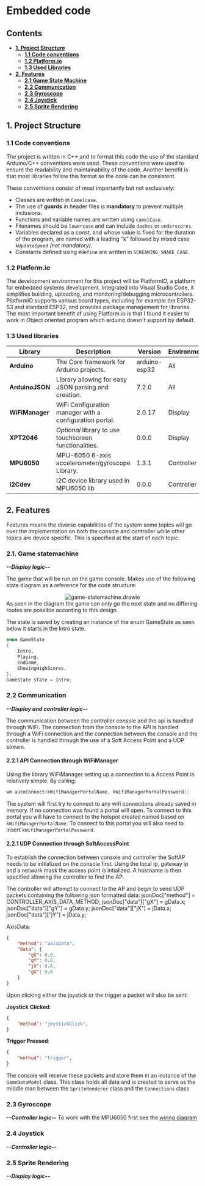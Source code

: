 # Embedded code

## Contents
- **[1. Project Structure](#1-project-structure)**
    - **[1.1 Code conventions](#11-code-conventions)**
    - **[1.2 Platform.io](#12-platformio)**
    - **[1.3 Used Libraries](#13-used-libraries)**
- **[2. Features](#2-features)**
    - **[2.1 Game State Machine](#21-game-statemachine)**
    - **[2.2 Communication](#22-communication)**
    - **[2.3 Gyroscope](#22-gyroscope)**
    - **[2.4 Joystick](#24-joystick)**
    - **[2.5 Sprite Rendering](#25-sprite-rendering)**

## 1. Project Structure
### 1.1 Code conventions
The project is written in C++ and to format this code the use of the standard Arduino/C++ conventions were used. These conventions were used to ensure the readability and maintainability of the code. Another benefit is that most libraries follow this format so the code can be consistent.

These conventions consist of most importantly but not exclusively:

- Classes are written in `Camelcase`.
- The use of **guards** in header files is **mandatory** to prevent multiple inclusions.
- Functions and variable names are written using `camelCase`.
- Filenames should be `lowercase` and can include `dashes` or `underscores`.
- Variables declared as a const, and whose value is fixed for the duration of the program, are named with a leading "k" followed by mixed case `kUpdateSpeed` *(not mandatory)*.
- Constants defined using `#define` are written in `SCREAMING_SNAKE_CASE`.

### 1.2 Platform.io
The development environment for this project will be PlatformIO, a platform for embedded systems development. Integrated into Visual Studio Code, it simplifies building, uploading, and monitoring/debugging microcontrollers. PlatformIO supports various board types, including for example the ESP32-S3 and standard ESP32, and provides package management for libraries. The most important benefit of using Platform.io is that I found it easier to work in Object oriented program which arduino doesn't support by default.

### 1.3 Used libraries
|**Library**    | **Description**                                       | **Version** |**Environment**|**Creator**    | **Link**                                            |
|---------------|-------------------------------------------------------|-------------|---------------|---------------|-----------------------------------------------------|
|**Arduino**    |The Core framework for Arduino projects.               |arduino-esp32|All            |Arduino        |[GitHub](https://github.com/espressif/arduino-esp32) |
|**ArduinoJSON**|Library allowing for easy JSON parsing and creation.   |7.2.0        |All            |blanchon       |[GitHub](https://github.com/bblanchon/ArduinoJson)   |
|**WiFiManager**|WiFi Configuration manager with a configuration portal.|2.0.17       |Display        |tzapu          |[GitHub](https://github.com/tzapu/WiFiManager)       |
|**XPT2046**    |*Optional* library to use touchscreen functionalities. |0.0.0        |Display        |paulstoffregen |[GitHub](https://github.com/PaulStoffregen/XPT2046_Touchscreen)|
|**MPU6050**    |MPU-6050 6-axis accelerometer/gyroscope Library.       |1.3.1        |Controller     |Electronic Cats|[GitHub](https://github.com/ElectronicCats/mpu6050)  |
|**I2Cdev**     |I2C device library used in MPU6050 lib                 |0.0.0        |Controller     |jrowberg       |[GitHub](https://github.com/jrowberg/i2cdevlib)      |


## 2. Features
Features means the diverse capabilities of the system some topics will go over the implementation on both the console and controller while other topics are device specific. This is specified at the start of each topic.


### 2.1. Game statemachine
***--Display logic--***

The game that will be run on the game console. Makes use of the following state diagram as a reference for the code structure:
<div align="center">
  <img src="/../assets/images/game-statemachine.drawio.png" alt="game-statemachine.drawio">
</div>
As seen in the diagram the game can only go the next state and no differing routes are possible according to this design.

The state is saved by creating an instance of the enum GameState as seen below it starts in the Intro state.
```cpp
enum GameState
{
    Intro,
    Playing,
    EndGame,
    ShowingHighScores,
};
GameState state = Intro;
```

### 2.2 Communication
***--Display and controller logic--***

The communication between the controller console and the api is handled through WiFi. The connection from the console to the API is handled through a WiFi connection and the connection between the console and the controller is handled through the use of a Soft Access Point and a UDP stream.
#### 2.2.1 API Connection through WiFiManager
Using the library WiFiManager setting up a connection to a Access Point is relatively simple. 
By calling:
```cpp 
wm.autoConnect(kWifiManagerPortalName, kWifiManagerPortalPassword);
```
The system will first try to connect to any wifi connections already saved in memory. If no connection was found a portal will open. To connect to this portal you will have to connect to the hotspot created named based on `kWifiManagerPortalName`. To connect to this portal you will also need to insert `kWifiManagerPortalPassword`.

#### 2.2.1 UDP Connection through SoftAccessPoint
To establish the connection between console and controller the SoftAP needs to be initialized on the console first. Using the local ip, gateway ip and a network mask the access point is intialized. A hostname is then specified allowing the controller to find the AP.

The controller will attempt to connect to the AP and begin to send UDP packets containing the following json formatted data:
    jsonDoc["method"] = CONTROLLER_AXIS_DATA_METHOD;
    jsonDoc["data"]["gX"] = gData.x;
    jsonDoc["data"]["gY"] = gData.y;
    jsonDoc["data"]["jX"] = jData.x;
    jsonDoc["data"]["jY"] = jData.y;

AxisData:
```json
{
    "method": "axisData",
    "data": {
        "gX": 0.0,
        "gY": 0.0,
        "jX": 0.0,
        "gX": 0.0
    }
}
```

Upon clicking either the joystick or the trigger a packet will also be sent:

**Joystick Clicked**:
```json
{
    "method": "joystickClick",
}
```

**Trigger Pressed**:
```json
{
    "method": "trigger",
}
```

The console will receive these packets and store them in an instance of the `GameDataModel` class. This class holds all data and is created to serve as the middle man between the `SpriteRenderer` class and the `Connections` class

### 2.3 Gyroscope
***--Controller logic--***
To work with the MPU6050 first see the [wiring diagram](../technical_documentation/#321-wiring-diagram)

### 2.4 Joystick
***--Controller logic--***

### 2.5 Sprite Rendering
***--Display logic--***
